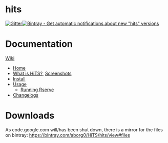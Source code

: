 # hits

[![Gitter](https://badges.gitter.im/Join%20Chat.svg)](https://gitter.im/aborg0/hits?utm_source=badge&utm_medium=badge&utm_campaign=pr-badge&utm_content=badge)[![Bintray - Get automatic notifications about new "hits" versions](https://www.bintray.com/docs/images/bintray_badge_color.png)](https://bintray.com/aborg0/HiTS/hits/view?source=watch)

Documentation
=============

[Wiki](https://github.com/aborg0/hits/tree/wiki)
 - [Home](https://github.com/aborg0/hits/blob/wiki/ProjectHome.md)
 - [What is HiTS?](https://github.com/aborg0/hits/blob/wiki/HiTS.md), [Screenshots](https://github.com/aborg0/hits/blob/wiki/Screenshots.md)
 - [Install](https://github.com/aborg0/hits/blob/wiki/Install.md)
 - [Usage](https://github.com/aborg0/hits/blob/wiki/Usage.md)
   - [Running Rserve](https://github.com/aborg0/hits/blob/wiki/RunningRserve.md)
 - [Changelogs](https://github.com/aborg0/hits/blob/wiki/Changelog.md)

Downloads
=========
As code.google.com will/has been shut down, there is a mirror for the files on bintray: https://bintray.com/aborg0/HiTS/hits/view#files
